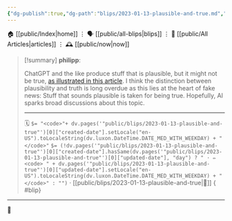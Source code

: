 ```yaml
---
{"dg-publish":true,"dg-path":"blips/2023-01-13-plausible-and-true.md","dg-permalink":"2023/01/13/plausible-and-true/","permalink":"/2023/01/13/plausible-and-true/","title":"philipp @ 2023-01-13"}
---
```



<div class="transclusion internal-embed is-loaded"><div class="markdown-embed">




🏠 [[public/Index\|home]]  ⋮ 🗣️ [[public/all-blips\|blips]] ⋮  📝 [[public/All Articles\|articles]]  ⋮ 🕰️ [[public/now\|now]]


</div></div>


> [!summary] **philipp**:
>
> ChatGPT and the like produce stuff that is plausible, but it might not be true, [as illustrated in this article](https://www.atomic14.com/2023/01/08/prioritising-plausability-over-truthfullness.html). I think the distinction between plausibility and truth is long overdue as this lies at the heart of fake news: Stuff that sounds plausible is taken for being true. Hopefully, AI sparks broad discussions about this topic.
> - - -
>
> 🗓️ `$= "<code>"+ dv.pages('"public/blips/2023-01-13-plausible-and-true"')[0]["created-date"].setLocale("en-US").toLocaleString(dv.luxon.DateTime.DATE_MED_WITH_WEEKDAY) + "</code>"` `$= (!dv.pages('"public/blips/2023-01-13-plausible-and-true"')[0]["created-date"].hasSame(dv.pages('"public/blips/2023-01-13-plausible-and-true"')[0]["updated-date"], "day") ? " · ✏️ <code> " + dv.pages('"public/blips/2023-01-13-plausible-and-true"')[0]["updated-date"].setLocale("en-US").toLocaleString(dv.luxon.DateTime.DATE_MED_WITH_WEEKDAY) + "</code>" : "")`  · [[public/blips/2023-01-13-plausible-and-true\|🔗]]
{ #blip}


- - -

 👾
